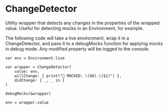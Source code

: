# ChangeDetector

Utility wrapper that detects any changes in the properties of the wrapped value. Useful for detecting mocks in an Environment, for example.


The following code will take a live environment, wrap it in a ChangeDetector, and pass it to a debugMocks function for applying mocks in debug mode. Any modified property will be logged to the console.

```
var env = Environment.live

var wrapper = ChangeDetector(
	value: env,
	willChange: { print("🧰 MOCKED: \($0).\($1)") },
	didChange: { _, _ in }
)

debugMocks(&wrapper)

env = wrapper.value
```

